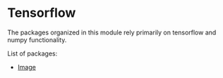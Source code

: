 # Tensorflow

The packages organized in this module rely primarily on tensorflow and numpy functionality.

List of packages:
*   [Image](Image/README.md)